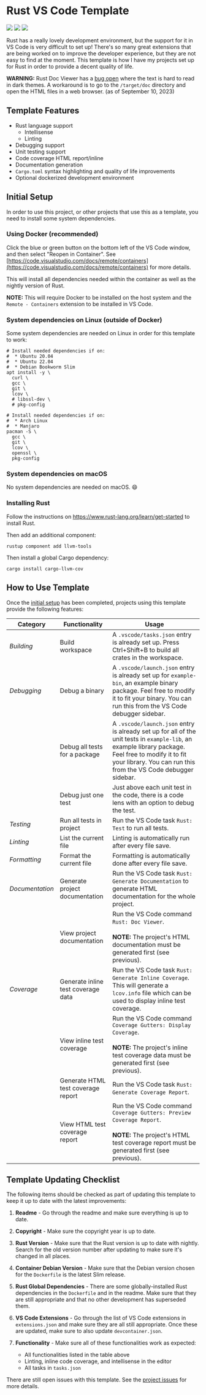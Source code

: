 # Rust VS Code Template

<img src="https://img.shields.io/badge/license-MIT-green" /> <img src="https://img.shields.io/badge/rust-1.74-blue" /> <img src="https://img.shields.io/badge/platform-linux%7Cmacos%7Cdocker-lightgrey" />

Rust has a really lovely development environment, but the support for it in VS Code is very difficult to set up! There's so many great extensions that are being worked on to improve the developer experience, but they are not easy to find at the moment. This template is how I have my projects set up for Rust in order to provide a decent quality of life.

**WARNING:** Rust Doc Viewer has a [bug open](https://github.com/JScearcy/rust-doc-viewer/issues/43) where the text is hard to read in dark themes. A workaround is to go to the `/target/doc` directory and open the HTML files in a web browser. (as of September 10, 2023)

## Template Features

* Rust language support
  * Intellisense
  * Linting
* Debugging support
* Unit testing support
* Code coverage HTML report/inline
* Documentation generation
* `Cargo.toml` syntax highlighting and quality of life improvements
* Optional dockerized development environment

## Initial Setup

In order to use this project, or other projects that use this as a template, you need to install some system dependencies.

### Using Docker **(recommended)**

Click the blue or green button on the bottom left of the VS Code window, and then select "Reopen in Container". See [https://code.visualstudio.com/docs/remote/containers](https://code.visualstudio.com/docs/remote/containers) for more details.

This will install all dependencies needed within the container as well as the nightly version of Rust.

**NOTE:** This will require Docker to be installed on the host system and the `Remote - Containers` extension to be installed in VS Code.

### System dependencies on Linux **(outside of Docker)**

Some system dependencies are needed on Linux in order for this template to work:

```shell
# Install needed dependencies if on:
#  * Ubuntu 20.04
#  * Ubuntu 22.04
#  * Debian Bookworm Slim
apt install -y \
  curl \
  gcc \
  git \
  lcov \
  # libssl-dev \
  # pkg-config

# Install needed dependencies if on:
#  * Arch Linux
#  * Manjaro
pacman -S \
  gcc \
  git \
  lcov \
  openssl \
  pkg-config
```

### System dependencies on macOS

No system dependencies are needed on macOS. 😄

### Installing Rust

Follow the instructions on https://www.rust-lang.org/learn/get-started to install Rust.

Then add an additional component:

```shell
rustup component add llvm-tools
```

Then install a global Cargo dependency:

```shell
cargo install cargo-llvm-cov
```

## How to Use Template

Once the [initial setup](InitialSetup.md) has been completed, projects using this template provide the following features:

Category        | Functionality                      | Usage
--------------- | ---------------------------------- | -----
*Building*      | Build workspace                    | A `.vscode/tasks.json` entry is already set up. Press Ctrl+Shift+B to build all crates in the workspace.
*Debugging*     | Debug a binary                     | A `.vscode/launch.json` entry is already set up for `example-bin`, an example binary package. Feel free to modify it to fit your binary. You can run this from the VS Code debugger sidebar.
|               | Debug all tests for a package      | A `.vscode/launch.json` entry is already set up for all of the unit tests in `example-lib`, an example library package. Feel free to modify it to fit your library. You can run this from the VS Code debugger sidebar.
|               | Debug just one test                | Just above each unit test in the code, there is a code lens with an option to debug the test.
*Testing*       | Run all tests in project           | Run the VS Code task `Rust: Test` to run all tests.
*Linting*       | List the current file              | Linting is automatically run after every file save.
*Formatting*    | Format the current file            | Formatting is automatically done after every file save.
*Documentation* | Generate project documentation     | Run the VS Code task `Rust: Generate Documentation` to generate HTML documentation for the whole project.
|               | View project documentation         | Run the VS Code command `Rust: Doc Viewer`.<br /><br />**NOTE:** The project's HTML documentation must be generated first (see previous).
*Coverage*      | Generate inline test coverage data | Run the VS Code task `Rust: Generate Inline Coverage`. This will generate a `lcov.info` file which can be used to display inline test coverage.
|               | View inline test coverage          | Run the VS Code command `Coverage Gutters: Display Coverage`.<br /><br />**NOTE:** The project's inline test coverage data must be generated first (see previous).
|               | Generate HTML test coverage report | Run the VS Code task `Rust: Generate Coverage Report`.
|               | View HTML test coverage report     | Run the VS Code command `Coverage Gutters: Preview Coverage Report`.<br /><br />**NOTE:** The project's HTML test coverage report must be generated first (see previous).

## Template Updating Checklist

The following items should be checked as part of updating this template to keep it up to date with the latest improvements:

1. **Readme** - Go through the readme and make sure everything is up to date.

1. **Copyright** - Make sure the copyright year is up to date.

2. **Rust Version** - Make sure that the Rust version is up to date with nightly. Search for the old version number after updating to make sure it's changed in all places.

3. **Container Debian Version** - Make sure that the Debian version chosen for the `Dockerfile` is the latest Slim release.

5. **Rust Global Dependencies** - There are some globally-installed Rust dependencies in the `Dockerfile` and in the readme. Make sure that they are still appropriate and that no other development has superseded them.

6. **VS Code Extensions** - Go through the list of VS Code extensions in `extensions.json` and make sure they are all still appropriate. Once these are updated, make sure to also update `devcontainer.json`.

7. **Functionality** - Make sure all of these functionalities work as expected:
    * All functionalities listed in the table above
    * Linting, inline code coverage, and intellisense in the editor
    * All tasks in `tasks.json`

There are still open issues with this template. See the [project issues](https://github.com/sophie-katz/rust-vscode-template/issues) for more details.
